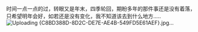 时间一点一点的过，转眼又是年末，四季轮回，期盼多年的那件事还是没有着落，只希望明年会好，如若还是没有变化，我不知道该去到什么地方.....
![Uploading {C8BD388D-8D2C-DE7E-AE4B-549FD5E61AEF}.jpg…]()

